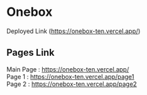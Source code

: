 # Onebox

Deployed Link (https://onebox-ten.vercel.app/)

## Pages Link
Main Page : https://onebox-ten.vercel.app/ <br>
Page 1 : https://onebox-ten.vercel.app/page1 <br>
Page 2 : https://onebox-ten.vercel.app/page2 <br>
